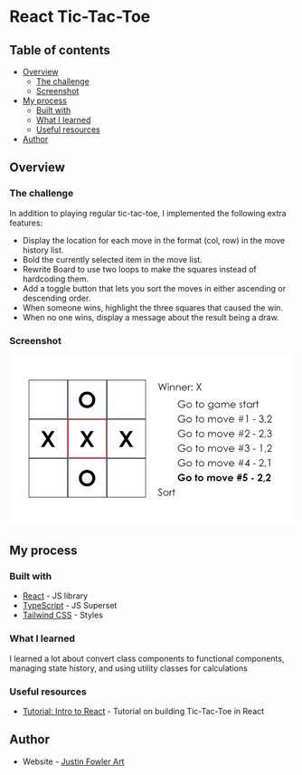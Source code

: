 # React Tic-Tac-Toe

## Table of contents

- [Overview](#overview)
  - [The challenge](#the-challenge)
  - [Screenshot](#screenshot)
- [My process](#my-process)
  - [Built with](#built-with)
  - [What I learned](#what-i-learned)
  - [Useful resources](#useful-resources)
- [Author](#author)

## Overview

### The challenge

In addition to playing regular tic-tac-toe, I implemented the following extra features:

- Display the location for each move in the format (col, row) in the move history list.
- Bold the currently selected item in the move list.
- Rewrite Board to use two loops to make the squares instead of hardcoding them.
- Add a toggle button that lets you sort the moves in either ascending or descending order.
- When someone wins, highlight the three squares that caused the win.
- When no one wins, display a message about the result being a draw.

### Screenshot

![](./design/final.jpg)

## My process

### Built with

- [React](https://reactjs.org/) - JS library
- [TypeScript](https://www.typescriptlang.org/) - JS Superset
- [Tailwind CSS](https://tailwindcss.com/) - Styles

### What I learned

I learned a lot about convert class components to functional components, managing state history, and using utility classes for calculations

### Useful resources

- [Tutorial: Intro to React](https://reactjs.org/tutorial/tutorial.html#before-we-start-the-tutorial) - Tutorial on building Tic-Tac-Toe in React

## Author

- Website - [Justin Fowler Art](https://www.justinfowlerart.com)
